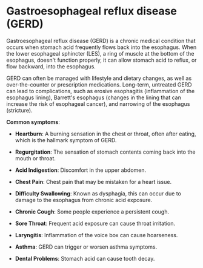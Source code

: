 [//]: # (source: ?)
[//]: # (abbr: GERD)
[//]: # (tags: conditions)

# Gastroesophageal reflux disease (GERD)

Gastroesophageal reflux disease (GERD) is a chronic medical condition that occurs when stomach acid frequently flows back into the esophagus. When the lower esophageal sphincter (LES), a ring of muscle at the bottom of the esophagus, doesn't function properly, it can allow stomach acid to reflux, or flow backward, into the esophagus.

GERD can often be managed with lifestyle and dietary changes, as well as over-the-counter or prescription medications. Long-term, untreated GERD can lead to complications, such as erosive esophagitis (inflammation of the esophagus lining), Barrett's esophagus (changes in the lining that can increase the risk of esophageal cancer), and narrowing of the esophagus (stricture).

**Common symptoms**:

* **Heartburn**: A burning sensation in the chest or throat, often after eating, which is the hallmark symptom of GERD.

* **Regurgitation**: The sensation of stomach contents coming back into the mouth or throat.

* **Acid Indigestion**: Discomfort in the upper abdomen.

* **Chest Pain**: Chest pain that may be mistaken for a heart issue.

* **Difficulty Swallowing**: Known as dysphagia, this can occur due to damage to the esophagus from chronic acid exposure.

* **Chronic Cough**: Some people experience a persistent cough.

* **Sore Throat**: Frequent acid exposure can cause throat irritation.

* **Laryngitis**: Inflammation of the voice box can cause hoarseness.

* **Asthma**: GERD can trigger or worsen asthma symptoms.

* **Dental Problems**: Stomach acid can cause tooth decay.